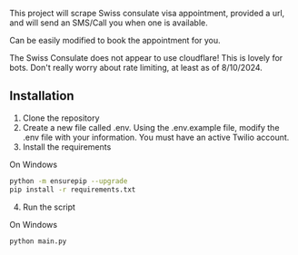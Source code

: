 This project will scrape Swiss consulate visa appointment, provided a url, and will send an SMS/Call you when one is available.

Can be easily modified to book the appointment for you.

The Swiss Consulate does not appear to use cloudflare! This is lovely for bots. Don't really worry about rate limiting, at least as of 8/10/2024.

## Installation

1. Clone the repository
2. Create a new file called .env. Using the .env.example file, modify the .env file with your information. You must have an active Twilio account.
3. Install the requirements

On Windows
```bash
python -m ensurepip --upgrade
pip install -r requirements.txt
```

4. Run the script

On Windows
```bash
python main.py
```
